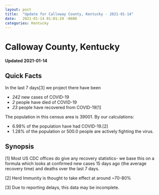 ```yaml
---
layout: post
title:  "Update for Calloway County, Kentucky - 2021-01-14"
date:   2021-01-14 01:01:29 -0600
categories: Kentucky
---
```


# Calloway County, Kentucky
#### Updated 2021-01-14

## Quick Facts

In the last 7 days[3] we project there have been
- *242* new cases of COVID-19
- *2* people have died of COVID-19
- *23* people have recovered from COVID-19[1]

The population in this census area is 39001. By our calculations:
- 6.98% of the population have had COVID-19.[2]
- 1.28% of the population or 500.0 people are actively fighting the virus.

## Synopsis




[1] Most US CDC offices do give any recovery statistics- we base this on a formula which looks at confirmed new cases
15 days ago (the average recovery time) and deaths over the last 7 days.

[2] Herd Immunity is thought to take effect at around ~70-80%

[3] Due to reporting delays, this data may be incomplete.
 
    